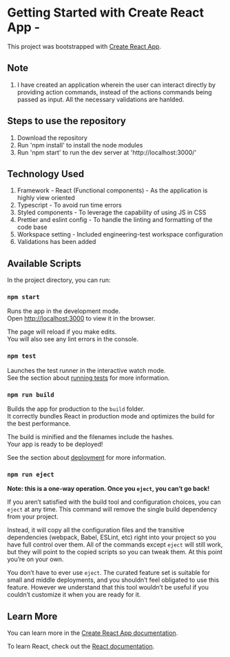 # Getting Started with Create React App - 

This project was bootstrapped with [Create React App](https://github.com/facebook/create-react-app).

## Note

1. I have created an application wherein the user can interact directly by providing action commands, instead of the actions commands being passed as input. All the necessary validations are hanlded. 

## Steps to use the repository

1. Download the repository
2. Run 'npm install' to install the node modules
3. Run 'npm start' to run the dev server at 'http://localhost:3000/' 

## Technology Used

1. Framework - React (Functional components) - As the application is highly view oriented
2. Typescript - To avoid run time errors
3. Styled components - To leverage the capability of using JS in CSS
4. Prettier and eslint config - To handle the linting and formatting of the code base
5. Workspace setting - Included engineering-test workspace configuration
6. Validations has been added

## Available Scripts

In the project directory, you can run:

### `npm start`

Runs the app in the development mode.\
Open [http://localhost:3000](http://localhost:3000) to view it in the browser.

The page will reload if you make edits.\
You will also see any lint errors in the console.

### `npm test`

Launches the test runner in the interactive watch mode.\
See the section about [running tests](https://facebook.github.io/create-react-app/docs/running-tests) for more information.

### `npm run build`

Builds the app for production to the `build` folder.\
It correctly bundles React in production mode and optimizes the build for the best performance.

The build is minified and the filenames include the hashes.\
Your app is ready to be deployed!

See the section about [deployment](https://facebook.github.io/create-react-app/docs/deployment) for more information.

### `npm run eject`

**Note: this is a one-way operation. Once you `eject`, you can’t go back!**

If you aren’t satisfied with the build tool and configuration choices, you can `eject` at any time. This command will remove the single build dependency from your project.

Instead, it will copy all the configuration files and the transitive dependencies (webpack, Babel, ESLint, etc) right into your project so you have full control over them. All of the commands except `eject` will still work, but they will point to the copied scripts so you can tweak them. At this point you’re on your own.

You don’t have to ever use `eject`. The curated feature set is suitable for small and middle deployments, and you shouldn’t feel obligated to use this feature. However we understand that this tool wouldn’t be useful if you couldn’t customize it when you are ready for it.

## Learn More

You can learn more in the [Create React App documentation](https://facebook.github.io/create-react-app/docs/getting-started).

To learn React, check out the [React documentation](https://reactjs.org/).
